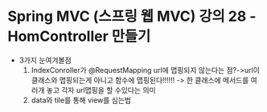 # Spring MVC (스프링 웹 MVC) 강의 28 - HomController 만들기
* 3가지 눈여겨볼점
   1. IndexConroller가 @RequestMapping url에 맵핑되지 않는다는 점?->url이 클래스와 맵핑되는게 아니고 함수에 맵핑된다!!!!!! -> 한 클래스에 메서드를 여러개 놓고 각자 url맵핑을 할 수있다는 의미
   2. data와 tile를 통해 view를 심는법
   
